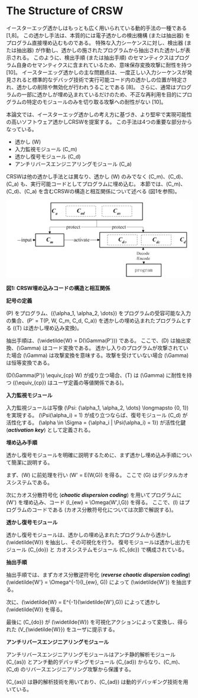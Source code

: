 # The Structure of CRSW

<!-- textlint-disable -->
イースターエッグ透かしはもっとも広く用いられている動的手法の一種である [1,8]。
この透かし手法は、本質的には電子透かしの検出機構 (または抽出器) をプログラム直接埋め込むものである。
特殊な入力シーケンスに対し、検出器 (または抽出器) が作動し、透かしの施されたプログラムから抽出された透かしが表示される。
このように、検出手順 (または抽出手順) のセマンティクスはプログラム自身のセマンティクスに含まれているため、意味保存変換攻撃に耐性を持つ [10]。
イースターエッグ透かしの主な問題点は、一度正しい入力シーケンスが発見されると標準的なデバッグ技術で実行可能コード内の透かしの位置が特定され、透かしの削除や無効化が行われうることである [8]。
さらに、通常はプログラムの一部に透かしが埋め込まれているだけのため、不正な再利用を目的にプログラムの特定のモジュールのみを切り取る攻撃への耐性がない [10]。
<!-- textlint-enable -->

本論文では、イースターエッグ透かしの考え方に基づき、より堅牢で実現可能性の高いソフトウェア透かしCRSWを提案する。
この手法は4つの重要な部分からなっている。

- 透かし \(W\)
- 入力監視モジュール \(C_m\)
- 透かし復号モジュール \(C_d\)
- アンチリバースエンジニアリングモジュール \(C_a\)

CRSWは他の透かし手法とは異なり、透かし \(W\) のみでなく \(C_m\)、\(C_d\)、\(C_a\) も、実行可能コードとしてプログラムに埋め込む。
本節では、\(C_m\)、\(C_d\)、\(C_a\) を含むCRSWの構造と相互関係について述べる (図1を参照)。

![](fig1.png)

**図1: CRSW埋め込みコードの構造と相互関係**

**記号の定義**

<!-- textlint-disable -->
\(P\) をプログラム、\(\{\alpha_1, \alpha_2, \dots\}\) をプログラムの受容可能な入力の集合、\(P' = T(P, W, C_m, C_d, C_a)\) を透かしの埋め込まれたプログラムとする (\(T\) は透かし埋め込み変換)。

抽出手順は、\(\widetilde{W} = D(\Gamma(P'))\) である。
ここで、\(D\) は抽出変換、\(\Gamma\) はコード変換である。
透かし入りのプログラムが攻撃されていた場合 \(\Gamma\) は攻撃変換を意味する。攻撃を受けていない場合 \(\Gamma\) は恒等変換である。

\(D(\Gamma(P')) \equiv_{cp} W\) が成り立つ場合、\(T\) は \(\Gamma\) に耐性を持つ (\(\equiv_{cp}\) はユーザ定義の等値関係である)。

**入力監視モジュール**

入力監視ジュールは写像 \(\Psi: \{\alpha_1, \alpha_2, \dots\} \longmapsto \{0, 1\}\) を実現する。
\(\Psi(\alpha_i) = 1\) が成り立つならば、復号モジュール \(C_d\) が活性化する。
\(\alpha \in \Sigma = \{\alpha_i | \Psi(\alpha_i) = 1\}\) が活性化鍵 (***activation key***) として定義される。
<!-- textlint-enable -->

**埋め込み手順**

透かし復号モジュールを明確に説明するために、まず透かし埋め込み手順について簡潔に説明する。

まず、\(W\) に前処理を行い \(W' = E(W,G)\) を得る。
ここで \(G\) はデジタルカオスシステムである。

次にカオス分散符号化 (***chaotic dispersion coding***) を用いてプログラムに \(W'\) を埋め込み、コード \(I_{ew} = \Omega(W',I,G)\) を得る。
ここで、\(I\) はプログラムのコードである (カオス分散符号化については次節で解説する)。

**透かし復号モジュール**

透かし復号モジュールは、透かしの埋め込まれたプログラムから透かし \(\widetilde{W}\) を抽出し、その可視化を行う。
復号モジュールは透かし出力モジュール \(C_{do}\) と カオスシステムモジュール \(C_{dc}\) で構成されている。

**抽出手順**

抽出手順では、まずカオス分散逆符号化 (***reverse chaotic dispersion coding***) \(\widetilde{W'} = \Omega^{-1}(I_{ew}, G)\) によって \(\widetilde{W'}\) を抽出する。

次に、\(\widetilde{W} = E^{-1}(\widetilde{W'},G)\) によって透かし \(\widetilde{W}\) を得る。

最後に \(C_{do}\) が \(\widetilde{W}\) を可視化アクションによって変換し、得られた \(V_{\widetilde{W}}\) をユーザに提示する。

**アンチリバースエンジニアリングモジュール**

アンチリバースエンジニアリングモジュールはアンチ静的解析モジュール \(C_{as}\) とアンチ動的デバッギングモジュール \(C_{ad}\) からなり、\(C_m\)、\(C_d\) のリバースエンジニアリング攻撃から保護する。

\(C_{as}\) は静的解析技術を用いており、\(C_{ad}\) は動的デバッギング技術を用いている。
